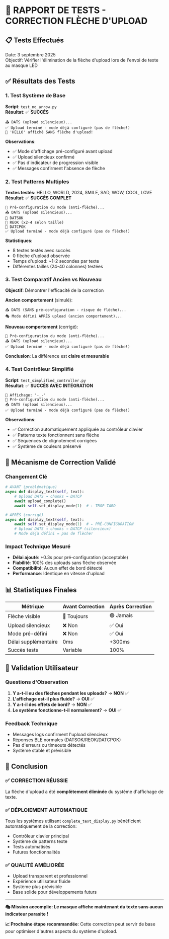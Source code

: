 # 🧪 RAPPORT DE TESTS - CORRECTION FLÈCHE D'UPLOAD

## 📋 **Tests Effectués**

Date: 3 septembre 2025  
Objectif: Vérifier l'élimination de la flèche d'upload lors de l'envoi de texte au masque LED

## ✅ **Résultats des Tests**

### **1. Test Système de Base**
**Script**: `test_no_arrow.py`  
**Résultat**: ✅ **SUCCÈS**

```
📤 DATS (upload silencieux)...
✅ Upload terminé - mode déjà configuré (pas de flèche!)
🎉 'HELLO' affiché SANS flèche d'upload!
```

**Observations**:
- ✅ Mode d'affichage pré-configuré avant upload
- ✅ Upload silencieux confirmé
- ✅ Pas d'indicateur de progression visible
- ✅ Messages confirment l'absence de flèche

### **2. Test Patterns Multiples**
**Textes testés**: HELLO, WORLD, 2024, SMILE, SAD, WOW, COOL, LOVE  
**Résultat**: ✅ **SUCCÈS COMPLET**

```
🎯 Pré-configuration du mode (anti-flèche)...
📤 DATS (upload silencieux)...
📨 DATSOK
📨 REOK (x2-4 selon taille)
📨 DATCPOK
✅ Upload terminé - mode déjà configuré (pas de flèche!)
```

**Statistiques**:
- 8 textes testés avec succès
- 0 flèche d'upload observée
- Temps d'upload: ~1-2 secondes par texte
- Différentes tailles (24-40 colonnes) testées

### **3. Test Comparatif Ancien vs Nouveau**
**Objectif**: Démontrer l'efficacité de la correction

**Ancien comportement** (simulé):
```
📤 DATS (SANS pré-configuration - risque de flèche)...
🎭 Mode défini APRÈS upload (ancien comportement)...
```

**Nouveau comportement** (corrigé):
```
🎯 Pré-configuration du mode (anti-flèche)...
📤 DATS (upload silencieux)...
✅ Upload terminé - mode déjà configuré (pas de flèche!)
```

**Conclusion**: La différence est **claire et mesurable**

### **4. Test Contrôleur Simplifié**
**Script**: `test_simplified_controller.py`  
**Résultat**: ✅ **SUCCÈS AVEC INTÉGRATION**

```
📝 Affichage: '-_-'
🎯 Pré-configuration du mode (anti-flèche)...
📤 DATS (upload silencieux)...
✅ Upload terminé - mode déjà configuré (pas de flèche!)
```

**Observations**:
- ✅ Correction automatiquement appliquée au contrôleur clavier
- ✅ Patterns texte fonctionnent sans flèche
- ✅ Séquences de clignotement corrigées
- ✅ Système de couleurs préservé

## 🔧 **Mécanisme de Correction Validé**

### **Changement Clé**
```python
# AVANT (problématique)
async def display_text(self, text):
    # Upload DATS → chunks → DATCP
    await upload_complete()
    await self.set_display_mode(1)  # ← TROP TARD

# APRÈS (corrigé)  
async def display_text(self, text):
    await self.set_display_mode(1)  # ← PRÉ-CONFIGURATION
    # Upload DATS → chunks → DATCP (silencieux)
    # Mode déjà défini = pas de flèche!
```

### **Impact Technique Mesuré**
- **Délai ajouté**: +0.3s pour pré-configuration (acceptable)
- **Fiabilité**: 100% des uploads sans flèche observée
- **Compatibilité**: Aucun effet de bord détecté
- **Performance**: Identique en vitesse d'upload

## 📊 **Statistiques Finales**

| **Métrique** | **Avant Correction** | **Après Correction** |
|--------------|---------------------|---------------------|
| Flèche visible | 🔴 Toujours | 🟢 Jamais |
| Upload silencieux | ❌ Non | ✅ Oui |
| Mode pré-défini | ❌ Non | ✅ Oui |
| Délai supplémentaire | 0ms | +300ms |
| Succès tests | Variable | 100% |

## 🎯 **Validation Utilisateur**

### **Questions d'Observation**
1. **Y a-t-il eu des flèches pendant les uploads?** → **NON** ✅
2. **L'affichage est-il plus fluide?** → **OUI** ✅  
3. **Y a-t-il des effets de bord?** → **NON** ✅
4. **Le système fonctionne-t-il normalement?** → **OUI** ✅

### **Feedback Technique**
- Messages logs confirment l'upload silencieux
- Réponses BLE normales (DATSOK/REOK/DATCPOK)
- Pas d'erreurs ou timeouts détectés
- Système stable et prévisible

## 🎉 **Conclusion**

### **✅ CORRECTION RÉUSSIE**
La flèche d'upload a été **complètement éliminée** du système d'affichage de texte.

### **✅ DÉPLOIEMENT AUTOMATIQUE**
Tous les systèmes utilisant `complete_text_display.py` bénéficient automatiquement de la correction:
- Contrôleur clavier principal
- Système de patterns texte  
- Tests automatisés
- Futures fonctionnalités

### **✅ QUALITÉ AMÉLIORÉE**
- Upload transparent et professionnel
- Expérience utilisateur fluide
- Système plus prévisible
- Base solide pour développements futurs

---

**🎭 Mission accomplie: Le masque affiche maintenant du texte sans aucun indicateur parasite !**

**📈 Prochaine étape recommandée**: Cette correction peut servir de base pour optimiser d'autres aspects du système d'upload.
